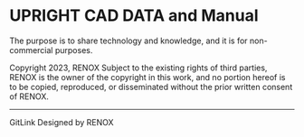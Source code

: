 # UPRIGHT CAD DATA and Manual
The purpose is to share technology and knowledge, and it is for non-commercial purposes.

Copyright 2023, RENOX
Subject to the existing rights of third parties, RENOX is the owner of the copyright in this work, and no portion hereof is to be copied, reproduced, or disseminated without the prior written consent of RENOX.

---
GitLink
Designed by RENOX
